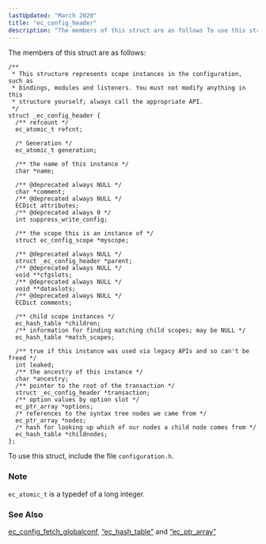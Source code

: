 ```yaml
---
lastUpdated: "March 2020"
title: "ec_config_header"
description: "The members of this struct are as follows To use this struct include the file configuration h ec atomic t is a typedef of a long integer ec config fetch globalconf Section 68 31 ec hash table and Section 68 40 ec ptr array..."
---
```


The members of this struct are as follows:

```
/**
 * This structure represents scope instances in the configuration, such as
 * bindings, modules and listeners. You must not modify anything in this
 * structure yourself; always call the appropriate API.
 */
struct _ec_config_header {
  /** refcount */
  ec_atomic_t refcnt;

  /* Generation */
  ec_atomic_t generation;

  /** the name of this instance */
  char *name;

  /** @deprecated always NULL */
  char *comment;
  /** @deprecated always NULL */
  ECDict attributes;
  /** @deprecated always 0 */
  int suppress_write_config;

  /** the scope this is an instance of */
  struct ec_config_scope *myscope;

  /** @deprecated always NULL */
  struct _ec_config_header *parent;
  /** @deprecated always NULL */
  void **cfgslots;
  /** @deprecated always NULL */
  void **dataslots;
  /** @deprecated always NULL */
  ECDict comments;

  /** child scope instances */
  ec_hash_table *children;
  /** information for finding matching child scopes; may be NULL */
  ec_hash_table *match_scopes;

  /** true if this instance was used via legacy APIs and so can't be freed */
  int leaked;
  /** the ancestry of this instance */
  char *ancestry;
  /** pointer to the root of the transaction */
  struct _ec_config_header *transaction;
  /** option values by option slot */
  ec_ptr_array *options;
  /* references to the syntax tree nodes we came from */
  ec_ptr_array *nodes;
  /* hash for looking up which of our nodes a child node comes from */
  ec_hash_table *childnodes;
};
```

To use this struct, include the file `configuration.h`.

### Note

`ec_atomic_t` is a typedef of a long integer.

### <a name="idp45981536"></a> See Also

[ec_config_fetch_globalconf](/momentum/3/3-api/apis-ec-config-fetch-globalconf), [“ec_hash_table”](/momentum/3/3-api/structs-ec-hash-table) and [“ec_ptr_array”](/momentum/3/3-api/structs-ec-ptr-array)